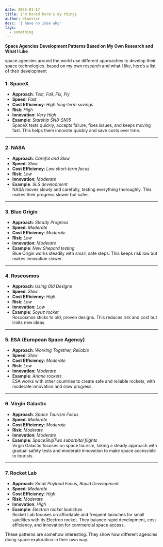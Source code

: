 ```yaml
---
date: 2025-01-17
title: I'm bored here's my things
author: bluestar
desc: 'I have no idea why'
tags:
  - something
---
```


**Space Agencies Development Patterns Based on My Own Research and What I Like**

space agencies around the world use different approaches to develop their space technologies. based on my own research and what I like, here’s a list of their development

### 1. **SpaceX**

- **Approach**: _Test, Fail, Fix, Fly_
- **Speed**: _Fast_
- **Cost Efficiency**: _High long-term savings_
- **Risk**: _High_
- **Innovation**: _Very High_
- **Example**: _Starship SN8-SN15_  
  SpaceX tests quickly, accepts failure, fixes issues, and keeps moving fast. This helps them innovate quickly and save costs over time.

---

### 2. **NASA**

- **Approach**: _Careful and Slow_
- **Speed**: _Slow_
- **Cost Efficiency**: _Low short-term focus_
- **Risk**: _Low_
- **Innovation**: _Moderate_
- **Example**: _SLS development_  
  NASA moves slowly and carefully, testing everything thoroughly. This makes their progress slower but safer.

---

### 3. **Blue Origin**

- **Approach**: _Steady Progress_
- **Speed**: _Moderate_
- **Cost Efficiency**: _Moderate_
- **Risk**: _Low_
- **Innovation**: _Moderate_
- **Example**: _New Shepard testing_  
  Blue Origin works steadily with small, safe steps. This keeps risk low but makes innovation slower.

---

### 4. **Roscosmos**

- **Approach**: _Using Old Designs_
- **Speed**: _Slow_
- **Cost Efficiency**: _High_
- **Risk**: _Low_
- **Innovation**: _Low_
- **Example**: _Soyuz rocket_  
  Roscosmos sticks to old, proven designs. This reduces risk and cost but limits new ideas.

---

### 5. **ESA (European Space Agency)**

- **Approach**: _Working Together, Reliable_
- **Speed**: _Slow_
- **Cost Efficiency**: _Moderate_
- **Risk**: _Low_
- **Innovation**: _Moderate_
- **Example**: _Ariane rockets_  
  ESA works with other countries to create safe and reliable rockets, with moderate innovation and slow progress.

---

### 6. **Virgin Galactic**

- **Approach**: _Space Tourism Focus_
- **Speed**: _Moderate_
- **Cost Efficiency**: _Moderate_
- **Risk**: _Moderate_
- **Innovation**: _Moderate_
- **Example**: _SpaceShipTwo suborbital flights_  
  Virgin Galactic focuses on space tourism, taking a steady approach with gradual safety tests and moderate innovation to make space accessible to tourists.

---

### 7. **Rocket Lab**

- **Approach**: _Small Payload Focus, Rapid Development_
- **Speed**: _Moderate_
- **Cost Efficiency**: _High_
- **Risk**: _Moderate_
- **Innovation**: _High_
- **Example**: _Electron rocket launches_  
  Rocket Lab focuses on affordable and frequent launches for small satellites with its Electron rocket. They balance rapid development, cost-efficiency, and innovation for commercial space access.

These patterns are somehow interesting. They show how different agencies doing space exploration in their own way.
